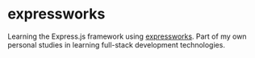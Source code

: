 # expressworks
Learning the Express.js framework using [expressworks](https://github.com/azat-co/expressworks).
Part of my own personal studies in learning full-stack development technologies.